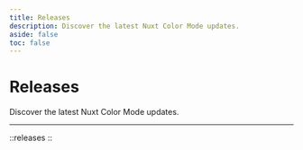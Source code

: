 ```yaml
---
title: Releases
description: Discover the latest Nuxt Color Mode updates.
aside: false
toc: false
---
```


# Releases

Discover the latest Nuxt Color Mode updates.

<hr>

::releases
::
